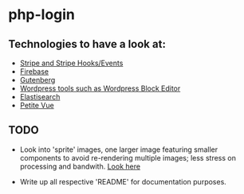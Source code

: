 # php-login

## Technologies to have a look at:

- [Stripe and Stripe Hooks/Events](https://stripe.com)
- [Firebase](https://firebase.google.com/)
- [Gutenberg](https://wordpress.org/gutenberg/)
- [Wordpress tools such as Wordpress Block Editor](https://wordpress.org/documentation/article/wordpress-block-editor/)
- [Elastisearch](https://www.elastic.co/)
- [Petite Vue](https://github.com/vuejs/petite-vue)

## TODO

- Look into 'sprite' images, one larger image featuring smaller components to avoid re-rendering multiple images; less stress on processing and bandwith. [Look here](https://css-tricks.com/css-sprites/)

- Write up all respective 'README' for documentation purposes.
